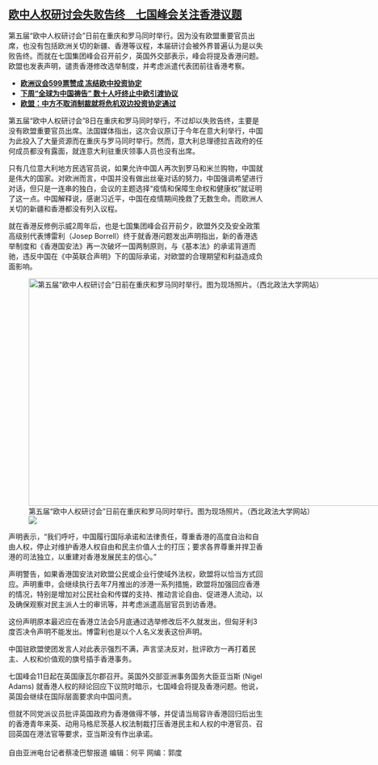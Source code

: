 <!--1623350105000-->
[欧中人权研讨会失败告终　七国峰会关注香港议题](https://www.rfa.org/mandarin/yataibaodao/junshiwaijiao/cl-06102021143235.html)
------

<p>第五届“欧中人权研讨会”日前在重庆和罗马同时举行。因为没有欧盟重要官员出席，也没有包括欧洲关切的新疆、香港等议程，本届研讨会被外界普遍认为是以失败告终。而就在七国集团峰会召开前夕，英国外交部表示，峰会将提及香港问题。欧盟也发表声明，谴责香港修改选举制度，并考虑派遣代表团前往香港考察。</p><ul><li><strong><a href="https://www.rfa.org/mandarin/yataibaodao/junshiwaijiao/cl-05202021125504.html">欧洲议会599票赞成 冻结欧中投资协定</a></strong></li><li><strong><a href="https://www.rfa.org/mandarin/yataibaodao/renquanfazhi/hc-05212021104934.html">下周“全球为中国祷告” 数十人吁终止中欧引渡协议</a></strong></li><li><a href="https://www.rfa.org/mandarin/Xinwen/10-05192021140733.html"><strong>欧盟：中方不取消制裁就将危机双边投资协定通过</strong></a></li></ul><p>第五届“欧中人权研讨会”8日在重庆和罗马同时举行，不过却以失败告终，主要是没有欧盟重要官员出席。法国媒体指出，这次会议原订于今年在意大利举行，中国为此投入了大量资源而在重庆与罗马同时举行。然而，意大利总理德拉吉政府的任何成员都没有露面，就连意大利驻重庆领事人员也没有出席。</p><p>只有几位意大利地方民选官员说，如果允许中国人再次到罗马和米兰购物，中国就是伟大的国家。对欧洲而言，中国并没有做出丝毫对话的努力，中国强调希望进行对话，但只是一连串的独白，会议的主题选择“疫情和保障生命权和健康权”就证明了这一点。中国解释说，感谢习近平，中国在疫情期间挽救了无数生命。而欧洲人关切的新疆和香港都没有列入议程。</p><p>就在香港反修例示威2周年后，也是七国集团峰会召开前夕，欧盟外交及安全政策高级别代表博雷利（Josep Borrell）终于就香港问题发出声明指出，新的香港选举制度和《香港国安法》再一次破坏一国两制原则，与《基本法》的承诺背道而驰，违反中国在《中英联合声明》下的国际承诺，对欧盟的合理期望和利益造成负面影响。</p><p><figure class="image-richtext image-inline captioned" style="width:800px;"><img alt="第五届“欧中人权研讨会”日前在重庆和罗马同时举行。图为现场照片。（西北政法大学网站）" height="450" src="https://www.rfa.org/mandarin/yataibaodao/junshiwaijiao/cl-06102021143235.html/20210610142933196.jpg/@@images/22e7e185-16ca-40d2-ac8f-a4a2abfeca48.jpeg" title="1" width="800"/><figcaption class="image-caption">第五届“欧中人权研讨会”日前在重庆和罗马同时举行。图为现场照片。（西北政法大学网站）</figcaption><small></small><div id="zoomattribute"><a data-caption="第五届“欧中人权研讨会”日前在重庆和罗马同时举行。图为现场照片。（西北政法大学网站）" data-fancybox="" href="https://www.rfa.org/mandarin/yataibaodao/junshiwaijiao/cl-06102021143235.html/20210610142933196.jpg" id="single_image" title="第五届“欧中人权研讨会”日前在重庆和罗马同时举行。图为现场照片。（西北政法大学网站）"><img src="/++plone++rfa-resources/img/icon-zoom.png"/></a></div></figure></p><p>声明表示，“我们呼吁，中国履行国际承诺和法律责任，尊重香港的高度自治和自由人权，停止对维护香港人权自由和民主价值人士的打压；要求各界尊重并捍卫香港的司法独立，以重建对香港发展民主的信心。”</p><p>声明警告，如果香港国安法对欧盟公民或企业行使域外法权，欧盟将以恰当方式回应。声明重申，会继续执行去年7月推出的涉港一系列措施，欧盟将加强回应香港的情况，特别是增加对公民社会和传媒的支持、推动言论自由、促进港人流动，以及确保观察对民主派人士的审讯等，并考虑派遣高层官员到访香港。</p><p>这份声明原本最迟应在香港立法会5月底通过选举修改后不久就发出，但匈牙利3度否决令声明不能发出。博雷利也是以个人名义发表这份声明。</p><p>中国驻欧盟使团发言人对此表示强烈不满，声言坚决反对，批评欧方一再打着民主、人权和价值观的旗号插手香港事务。</p><p>七国峰会11日起在英国康瓦尔郡召开。英国外交部亚洲事务国务大臣亚当斯 (Nigel Adams) 就香港人权的辩论回应下议院时暗示，七国峰会将提及香港问题。他说，英国会继续在国际层面要求向中国问责。</p><p>但就不同党派议员批评英国政府为香港做得不够，并促请当局容许香港回归后出生的香港青年来英、动用马格尼茨基人权法制裁打压香港民主和人权的中港官员、召回英国在港法官等要求，亚当斯没有作出承诺。<br/><br/>自由亚洲电台记者蔡凌巴黎报道 编辑：何平 网编：郭度</p>
